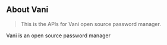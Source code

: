 
## About Vani

> This is the APIs for Vani open source password manager.

Vani is an open source password manager

